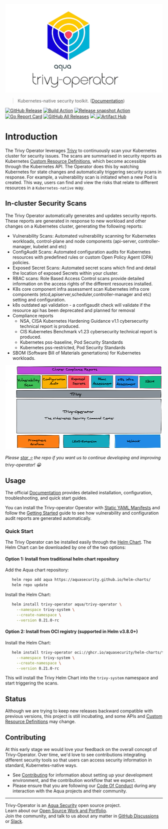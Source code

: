![Trivy-operator logo](docs/images/trivy-operator-logo.png)

> Kubernetes-native security toolkit. ([Documentation](https://aquasecurity.github.io/trivy-operator/latest))

[![GitHub Release][release-img]][release]
[![Build Action][action-build-img]][action-build]
[![Release snapshot Action][action-release-snapshot-img]][action-release-snapshot]
[![Go Report Card][report-card-img]][report-card]
[![GitHub All Releases][github-all-releases-img]][release]
<a href="https://slack.aquasec.com/?_ga=2.51428586.2119512742.1655808394-1739877964.1641199050">
<img src="https://img.shields.io/static/v1?label=Slack&message=Join+our+Community&color=4a154b&logo=slack">
</a>
[![Artifact Hub](https://img.shields.io/endpoint?url=https://artifacthub.io/badge/repository/trivy-operator)](https://artifacthub.io/packages/helm/trivy-operator/trivy-operator)

# Introduction

The Trivy Operator leverages [Trivy](https://github.com/aquasecurity/trivy) to continuously scan your Kubernetes cluster for security issues. The scans are summarised in security reports as Kubernetes [Custom Resource Definitions], which become accessible through the Kubernetes API. The Operator does this by watching Kubernetes for state changes and automatically triggering security scans in response. For example, a vulnerability scan is initiated when a new Pod is created.
This way, users can find and view the risks that relate to different resources in a `Kubernetes-native` way.

## In-cluster Security Scans

The Trivy Operator automatically generates and updates security reports. These reports are generated in response to new workload and other changes on a Kubernetes cluster, generating the following reports:

- Vulnerability Scans: Automated vulnerability scanning for Kubernetes workloads, control-plane and node components (api-server, controller-manager, kubelet and etc)
- ConfigAudit Scans: Automated configuration audits for Kubernetes resources with predefined rules or custom Open Policy Agent (OPA) policies.
- Exposed Secret Scans: Automated secret scans which find and detail the location of exposed Secrets within your cluster.
- RBAC scans: Role Based Access Control scans provide detailed information on the access rights of the different resources installed.
- K8s core component infra assessment scan Kubernetes infra core components (etcd,apiserver,scheduler,controller-manager and etc) setting and configuration.
- k8s outdated api validation - a configaudit check will validate if the resource api has been deprecated and planned for removal
- Compliance reports
  - NSA, CISA Kubernetes Hardening Guidance v1.1 cybersecurity technical report is produced.
  - CIS Kubernetes Benchmark v1.23 cybersecurity technical report is produced.
  - Kubernetes pss-baseline, Pod Security Standards
  - Kubernetes pss-restricted, Pod Security Standards
- SBOM (Software Bill of Materials genertations) for Kubernetes workloads.

<p align="center">
<img src="docs/images/trivy-operator-overview.png" alt="Trivy-operator Overview"/>
</p>

_Please [star ⭐](https://github.com/aquasecurity/trivy-operator/stargazers) the repo if you want us to continue developing and improving trivy-operator! 😀_

## Usage

The official [Documentation] provides detailed installation, configuration, troubleshooting, and quick start guides.

You can install the Trivy-operator Operator with [Static YAML Manifests] and follow the [Getting Started][getting-started-operator]
guide to see how vulnerability and configuration audit reports are generated automatically.

### Quick Start

The Trivy Operator can be installed easily through the [Helm Chart](https://aquasecurity.github.io/trivy-operator/latest/getting-started/installation/helm/).
The Helm Chart can be downloaded by one of the two options:

#### Option 1: Install from traditional helm chart repository

Add the Aqua chart repository:

```sh
   helm repo add aqua https://aquasecurity.github.io/helm-charts/
   helm repo update
```

Install the Helm Chart:

```sh
   helm install trivy-operator aqua/trivy-operator \
     --namespace trivy-system \
     --create-namespace \
     --version 0.21.0-rc
```

#### Option 2: Install from OCI registry (supported in Helm v3.8.0+)

Install the Helm Chart:

```sh
   helm install trivy-operator oci://ghcr.io/aquasecurity/helm-charts/trivy-operator \
     --namespace trivy-system \
     --create-namespace \
     --version 0.21.0-rc
```

This will install the Trivy Helm Chart into the `trivy-system` namespace and start triggering the scans.

## Status

Although we are trying to keep new releases backward compatible with previous versions, this project is still incubating,
and some APIs and [Custom Resource Definitions] may change.

## Contributing

At this early stage we would love your feedback on the overall concept of Trivy-Operator. Over time, we'd love to see
contributions integrating different security tools so that users can access security information in standard,
Kubernetes-native ways.

- See [Contributing] for information about setting up your development environment, and the contribution workflow that
  we expect.
- Please ensure that you are following our [Code Of Conduct](https://github.com/aquasecurity/community/blob/main/CODE_OF_CONDUCT.md) during any interaction with the Aqua projects and their community.

---

Trivy-Operator is an [Aqua Security](https://aquasec.com) open source project.  
Learn about our [Open Source Work and Portfolio].  
Join the community, and talk to us about any matter in [GitHub Discussions] or [Slack].

[release-img]: https://img.shields.io/github/release/aquasecurity/trivy-operator.svg?logo=github
[release]: https://github.com/aquasecurity/trivy-operator/releases
[action-build-img]: https://github.com/aquasecurity/trivy-operator/actions/workflows/build.yaml/badge.svg
[action-build]: https://github.com/aquasecurity/trivy-operator/actions/workflows/build.yaml
[action-release-snapshot-img]: https://github.com/aquasecurity/trivy-operator/actions/workflows/release-snapshot.yaml/badge.svg
[action-release-snapshot]: https://github.com/aquasecurity/trivy-operator/actions/workflows/release-snapshot.yaml
[report-card-img]: https://goreportcard.com/badge/github.com/aquasecurity/trivy-operator
[report-card]: https://goreportcard.com/report/github.com/aquasecurity/trivy-operator
[github-all-releases-img]: https://img.shields.io/github/downloads/aquasecurity/trivy-operator/total?logo=github
[Contributing]: CONTRIBUTING.md
[GitHub Discussions]: https://github.com/aquasecurity/trivy-operator/discussions
[Slack]: https://slack.aquasec.com/
[Open Source Work and Portfolio]: https://www.aquasec.com/products/open-source-projects/
[Custom Resource Definitions]: https://aquasecurity.github.io/trivy-operator/latest/docs/crds/
[Documentation]: https://aquasecurity.github.io/trivy-operator/latest
[Static YAML Manifests]: https://aquasecurity.github.io/trivy-operator/latest/getting-started/installation/kubectl/
[getting-started-operator]: https://aquasecurity.github.io/trivy-operator/latest/
